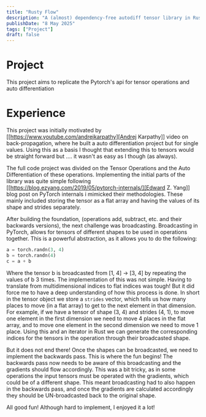 ```yaml
---
title: "Rusty Flow"
description: "A (almost) dependency-free autodiff tensor library in Rust built for education and exploration"
publishDate: "8 May 2025"
tags: ["Project"]
draft: false
---
```


# Project
This project aims to replicate the Pytorch's api for tensor operations and auto differentiation

# Experience
This project was initially motivated by [[https://www.youtube.com/andrejkarpathy][Andrej Karpathy]] video on back-propagation, where he built a auto differentiation project but for single values. Using this as a basis I thought that extending this to tensors would be straight forward but .... it wasn't as easy as I though (as always).

The full code project was divided on the Tensor Operations and the Auto Differentiation of these operations. Implementing the initial parts of the library was quite simple following [[https://blog.ezyang.com/2019/05/pytorch-internals/][Edward Z. Yang]] blog post on PyTorch internals i mimicked their methodologies. These mainly included storing the tensor as a flat array and having the values of its shape and strides separately.

After building the foundation, (operations add, subtract, etc. and their backwards versions), the next challenge was broadcasting. Broadcasting in PyTorch, allows for tensors of different shapes to be used in operations together. This is a powerful abstraction, as it allows you to do the following:
```python
a = torch.randn(3, 4)
b = torch.randn(4)
c = a + b
```

Where the tensor b is broadcasted from [1, 4] -> [3, 4] by repeating the values of b 3 times. The implementation of this was not simple. Having to translate from multidimensional indices to flat indices was tough! But it did force me to have a deep understanding of how this process is done. In short in the tensor object we store a `strides` vector, which tells us how many places to move (in a flat array) to get to the next element in that dimension. For example, if we have a tensor of shape (3, 4) and strides (4, 1), to move one element in the first dimension we need to move 4 places in the flat array, and to move one element in the second dimension we need to move 1 place. Using this and an iterator in Rust we can generate the corresponding indices for the tensors in the operation through their broadcasted shape.

But it does not end there! Once the shapes can be broadcasted, we need to implement the backwards pass. This is where the fun begins! The backwards pass now needs to be aware of this broadcasting and the gradients should flow accordingly. This was a bit tricky, as in some operations the input tensors must be operated with the gradients, which could be of a different shape. This meant broadcasting had to also happen in the backwards pass, and once the gradients are calculated accordingly they should be UN-broadcasted back to the original shape.

All good fun! Although hard to implement, I enjoyed it a lot!

<!-- Local Variables: -->
<!-- jinx-local-words: "broadcasted" -->
<!-- End: -->
